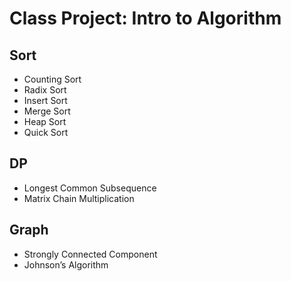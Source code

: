 # Class Project: Intro to Algorithm

## Sort

* Counting Sort
* Radix Sort
* Insert Sort
* Merge Sort
* Heap Sort
* Quick Sort

## DP

* Longest Common Subsequence
* Matrix Chain Multiplication

## Graph

* Strongly Connected Component
* Johnson’s Algorithm

